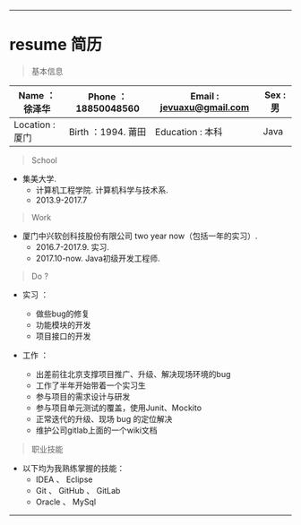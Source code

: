 ***
# resume 简历 

> 基本信息

Name ： 徐泽华 | Phone ： 18850048560 | Email : jevuaxu@gmail.com | Sex : 男 
---|---|---|---
Location : 厦门 | Birth ：1994. 莆田 | Education : 本科 | Java



> School
* 集美大学. 
   + 计算机工程学院.  计算机科学与技术系.
   + 2013.9-2017.7

> Work
* 厦门中兴软创科技股份有限公司 two year now（包括一年的实习）. 
   + 2016.7-2017.9. 实习.
   + 2017.10-now. Java初级开发工程师. 

> Do ?

* 实习 ： 

   - 做些bug的修复 
   - 功能模块的开发 
   - 项目接口的开发 

* 工作 ： 
   + 出差前往北京支撑项目推广、升级、解决现场环境的bug
   + 工作了半年开始带着一个实习生
   + 参与项目的需求设计与研发
   + 参与项目单元测试的覆盖，使用Junit、Mockito
   + 正常迭代的升级、现场 bug 的定位解决
   + 维护公司gitlab上面的一个wiki文档
 
> 职业技能 

* 以下均为我熟练掌握的技能：
   - IDEA 、 Eclipse
   - Git 、 GitHub 、 GitLab
   - Oracle 、 MySql

***
